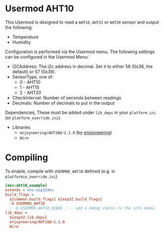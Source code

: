 # Usermod AHT10
This Usermod is designed to read a `AHT10`, `AHT15` or `AHT20` sensor and output the following:
- Temperature
- Humidity

Configuration is performed via the Usermod menu. The following settings can be configured in the Usermod Menu:
- I2CAddress: The i2c address in decimal. Set it to either 56 (0x38, the default) or 57 (0x39).
- SensorType, one of:
  - 0 - AHT10
  - 1 - AHT15
  - 2 - AHT20
- CheckInterval: Number of seconds between readings
- Decimals: Number of decimals to put in the output

Dependencies, These must be added under `lib_deps` in your `platform.ini` (or `platform_override.ini`).
- Libraries
  - `enjoyneering/AHT10@~1.1.0` (by [enjoyneering](https://registry.platformio.org/libraries/enjoyneering/AHT10))
  - `Wire`

# Compiling

To enable, compile with `USERMOD_AHT10` defined  (e.g. in `platformio_override.ini`)
```ini
[env:aht10_example]
extends = env:esp32dev
build_flags =
  ${common.build_flags} ${esp32.build_flags}
  -D USERMOD_AHT10
  ; -D USERMOD_AHT10_DEBUG ; -- add a debug status to the info modal
lib_deps = 
  ${esp32.lib_deps}
  enjoyneering/AHT10@~1.1.0
  Wire
```
